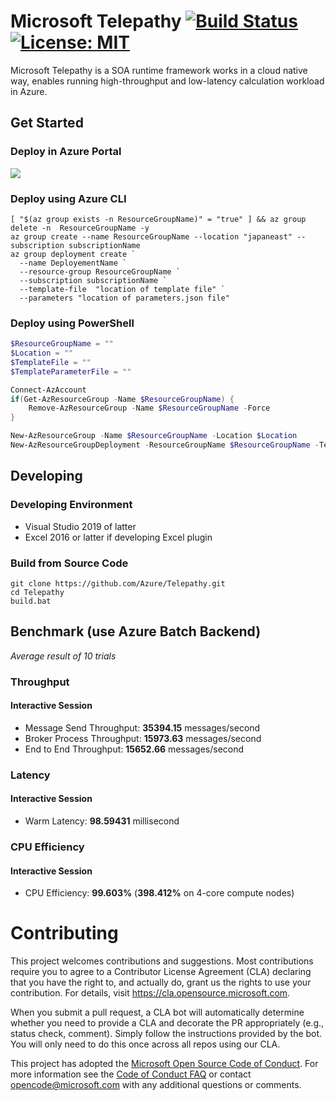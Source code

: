 # Microsoft Telepathy [![Build Status](https://dev.azure.com/bc-telepathy/telepathy/_apis/build/status/Azure.Telepathy?branchName=dev)](https://dev.azure.com/bc-telepathy/telepathy/_build/latest?definitionId=3&branchName=dev) [![License: MIT](https://img.shields.io/badge/License-MIT-yellow.svg)](https://opensource.org/licenses/MIT)

Microsoft Telepathy is a SOA runtime framework works in a cloud native way, enables running high-throughput and low-latency calculation workload in Azure.

## Get Started

### Deploy in Azure Portal

<a href="https://portal.azure.com/#create/Microsoft.Template/uri/https%3A%2F%2Fraw.githubusercontent.com%2FAzure%2FTelepathy%2Fmaster%2Fdeploy%2Fazuredeploy.json" target="_blank">
    <img src="http://azuredeploy.net/deploybutton.png"/>
</a>

### Deploy using Azure CLI

```shell
[ "$(az group exists -n ResourceGroupName)" = "true" ] && az group delete -n  ResourceGroupName -y
az group create --name ResourceGroupName --location "japaneast" --subscription subscriptionName
az group deployment create `
  --name DeployementName `
  --resource-group ResourceGroupName `
  --subscription subscriptionName `
  --template-file  "location of template file" `
  --parameters "location of parameters.json file"
```

### Deploy using PowerShell

```powershell
$ResourceGroupName = ""
$Location = ""
$TemplateFile = ""
$TemplateParameterFile = ""

Connect-AzAccount
if(Get-AzResourceGroup -Name $ResourceGroupName) {
    Remove-AzResourceGroup -Name $ResourceGroupName -Force
}

New-AzResourceGroup -Name $ResourceGroupName -Location $Location
New-AzResourceGroupDeployment -ResourceGroupName $ResourceGroupName -TemplateFile $TemplateFile -TemplateParameterFile $TemplateParameterFile
```

## Developing

### Developing Environment

- Visual Studio 2019 of latter
- Excel 2016 or latter if developing Excel plugin

### Build from Source Code

```shell
git clone https://github.com/Azure/Telepathy.git
cd Telepathy
build.bat
```

## Benchmark (use Azure Batch Backend)

*Average result of 10 trials*

### Throughput

#### Interactive Session

- Message Send Throughput: **35394.15** messages/second
- Broker Process Throughput: **15973.63** messages/second
- End to End Throughput: **15652.66** messages/second

### Latency

#### Interactive Session

- Warm Latency: **98.59431** millisecond

### CPU Efficiency

#### Interactive Session

- CPU Efficiency: **99.603%** (**398.412%** on 4-core compute nodes)

# Contributing

This project welcomes contributions and suggestions.  Most contributions require you to agree to a
Contributor License Agreement (CLA) declaring that you have the right to, and actually do, grant us
the rights to use your contribution. For details, visit https://cla.opensource.microsoft.com.

When you submit a pull request, a CLA bot will automatically determine whether you need to provide
a CLA and decorate the PR appropriately (e.g., status check, comment). Simply follow the instructions
provided by the bot. You will only need to do this once across all repos using our CLA.

This project has adopted the [Microsoft Open Source Code of Conduct](https://opensource.microsoft.com/codeofconduct/).
For more information see the [Code of Conduct FAQ](https://opensource.microsoft.com/codeofconduct/faq/) or
contact [opencode@microsoft.com](mailto:opencode@microsoft.com) with any additional questions or comments.
